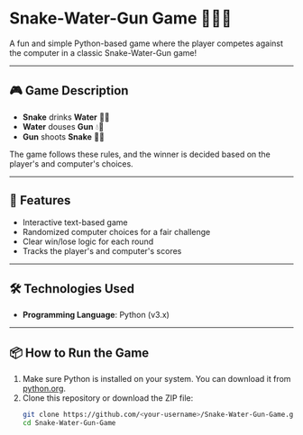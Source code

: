 # Snake-Water-Gun Game 🐍💧🔫

A fun and simple Python-based game where the player competes against the computer in a classic Snake-Water-Gun game!

---

## 🎮 Game Description

- **Snake** drinks **Water** 🐍💧
- **Water** douses **Gun** 💧🔫
- **Gun** shoots **Snake** 🔫🐍

The game follows these rules, and the winner is decided based on the player's and computer's choices.

---

## 🚀 Features

- Interactive text-based game
- Randomized computer choices for a fair challenge
- Clear win/lose logic for each round
- Tracks the player's and computer's scores

---

## 🛠️ Technologies Used

- **Programming Language**: Python (v3.x)

---

## 📦 How to Run the Game
1. Make sure Python is installed on your system. You can download it from [python.org](https://www.python.org/).
2. Clone this repository or download the ZIP file:
   ```bash
   git clone https://github.com/<your-username>/Snake-Water-Gun-Game.git
   cd Snake-Water-Gun-Game



